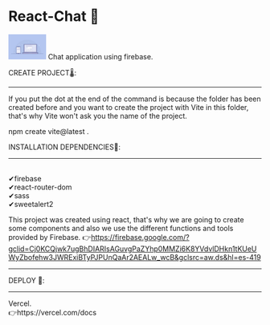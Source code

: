 # React-Chat 🤳
<img src="./interface.png" height="50px"/>
Chat application using firebase.

CREATE PROJECT🌡:
<hr>

If you put the dot at the end of the command is because  the folder has been created before and you want to create the project with Vite in this folder, that's why Vite won't ask you the name of the project.

 npm create vite@latest . 

INSTALLATION DEPENDENCIES🔧:
<hr>
</br>
✔firebase
</br>
✔react-router-dom
</br>
✔sass
</br>
✔sweetalert2

This project was created using react, that's why we are going to create some  components and also we use the different functions and tools provided by Firebase. 👉https://firebase.google.com/?gclid=Cj0KCQjwk7ugBhDIARIsAGuvgPaZYhp0MMZi6K8YVdvlDHkn1tKUeUWyZbofehw3JWRExiBTyPJPUnQaAr2AEALw_wcB&gclsrc=aw.ds&hl=es-419

<hr>
DEPLOY 🚀:
<hr>
Vercel.
</br>
👉https://vercel.com/docs
